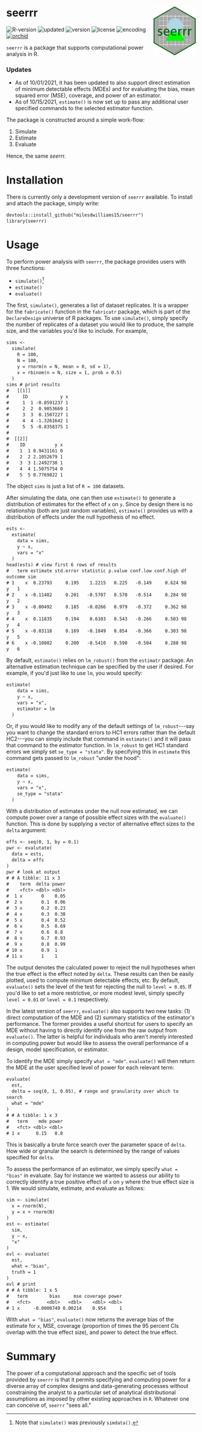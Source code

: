 # seerrr <img src="inst/logo.png" align="right" height="130" />

![R-version](https://img.shields.io/badge/R%20%3E%3D-3.4.3-brightgreen)
![updated](https://img.shields.io/badge/last%20update-10--01--2021-brightgreen)
![version](https://img.shields.io/badge/version-0.0.1.2100-brightgreen)
![license](https://img.shields.io/badge/license-MIT-red)
![encoding](https://img.shields.io/badge/encoding-UTF--8-red)
[![orchid](https://img.shields.io/badge/ORCID-0000--0003--0192--5542-brightgreen)](https://orcid.org/0000-0003-0192-5542)

`seerrr` is a package that supports computational power analysis in R. 


### Updates

  - As of 10/01/2021, it has been updated to also support direct estimation of minimum detectable effects (MDEs) and for evaluating the bias, mean squared error (MSE), coverage, and power of an estimator. 
  - As of 10/15/2021, `estimate()` is now set up to pass any additional user specified commands to the selected estimator function.

The package is constructed around a simple work-flow:

  1. Simulate
  2. Estimate
  3. Evaluate

Hence, the same *see*rrr. 

# Installation
There is currently only a development version of `seerrr` available. To install and attach the package, simply write:

    devtools::install_github("milesdwilliams15/seerrr")
    library(seerrr)

# Usage
To perform power analysis with `seerrr`, the package provides users with three functions:

  - `simulate()`[^1]
  - `estimate()`
  - `evaluate()`
  
[^1]: Note that `simulate()` was previously `simdata()`.

The first, `simulate()`, generates a list of dataset replicates. It is a wrapper for the `fabricate()` function in the `fabricatr` package, which is part of the `DeclareDesign` universe of R packages. To use `simulate()`, simply specify the number of replicates of a dataset you would like to produce, the sample size, and the variables you'd like to include. For example,

    sims <-
      simulate(
        R = 100,
        N = 100,
        y = rnorm(n = N, mean = 0, sd = 1),
        x = rbinom(n = N, size = 1, prob = 0.5)
      )
    sims # print results
    #   [[1]]
    #     ID            y x
    #     1  1 -0.8591237 1
    #     2  2  0.9053669 1
    #     3  3  0.1507227 1
    #     4  4 -1.3261642 1
    #     5  5 -0.8358375 1
    #  
    #  [[2]]
    #    ID           y x
    #    1  1 0.9431161 0
    #    2  2 2.1052679 1
    #    3  3 1.2492730 1
    #    4  4 1.5075754 0
    #    5  5 0.7769822 1

The object `sims` is just a list of `R = 100` datasets.

After simulating the data, one can then use `estimate()` to generate a distribution of estimates for the effect of `x` on `y`. Since by design there is no relationship (both are just random variables), `estimate()` provides us with a distribution of effects under the null hypothesis of no effect. 

    ests <-
      estimate(
        data = sims,
        y ~ x,
        vars = "x"
      )
    head(ests) # view first 6 rows of results
    #   term estimate std.error statistic p.value conf.low conf.high df outcome sim
    # 1    x  0.23793     0.195    1.2215   0.225   -0.149     0.624 98       y   1
    # 2    x -0.11482     0.201   -0.5707   0.570   -0.514     0.284 98       y   2
    # 3    x -0.00492     0.185   -0.0266   0.979   -0.372     0.362 98       y   3
    # 4    x  0.11835     0.194    0.6103   0.543   -0.266     0.503 98       y   4
    # 5    x -0.03118     0.169   -0.1849   0.854   -0.366     0.303 98       y   5
    # 6    x -0.10802     0.200   -0.5410   0.590   -0.504     0.288 98       y   6

By default, `estimate()` relies on `lm_robust()` from the `estimatr` package. An alternative estimation technique can be specified by the user if desired. For example, if you'd just like to use `lm`, you would specify:

    estimate(
        data = sims,
        y ~ x,
        vars = "x",
        estimator = lm
      )

Or, if you would like to modify any of the default settings of `lm_robust`---say you want to change the standard errors to HC1 errors rather than the default HC2---you can simply include that command in `estimate()` and it will pass that command to the estimator function. In `lm_robust` to get HC1 standard errors we simply set `se_type = "stata"`. By specifying this in `estimate` this command gets passed to `lm_robust` "under the hood":

    estimate(
        data = sims,
        y ~ x,
        vars = "x",
        se_type = "stata"
      )

With a distribution of estimates under the null now estimated, we can compute power over a range of possible effect sizes with the `evaluate()` function. This is done by supplying a vector of alternative effect sizes to the `delta` argument:

    effs <- seq(0, 1, by = 0.1)
    pwr <- evalutate(
      data = ests,
      delta = effs
    )
    pwr # look at output
    # # A tibble: 11 x 3
    #    term  delta power
    #    <fct> <dbl> <dbl>
    #  1 x       0    0.05
    #  2 x       0.1  0.06
    #  3 x       0.2  0.23
    #  4 x       0.3  0.38
    #  5 x       0.4  0.52
    #  6 x       0.5  0.69
    #  7 x       0.6  0.8
    #  8 x       0.7  0.93
    #  9 x       0.8  0.99
    # 10 x       0.9  1   
    # 11 x       1    1   

The output denotes the calculated power to reject the null hypotheses when the true effect is the effect noted by `delta`. These results can then be easily plotted, used to compute minimum detectable effects, etc. By default, `evaluate()` sets the level of the test for rejecting the null to `level = 0.05`. If you'd like to set a more restrictive, or more modest level, simply specify `level = 0.01` or `level = 0.1` respectively.

In the latest version of `seerrr`, `evaluate()` also supports two new tasks: (1) direct computation of the MDE and (2) summary statistics of the estimator's performance. The former provides a useful shortcut for users to specify an MDE without having to directly identify one from the raw output from `evaluate()`. The latter is helpful for individuals who aren't merely interested in computing power but would like to assess the overall performance of a design, model specification, or estimator.

To identify the MDE simply specify `what = "mde"`. `evaluate()` will then return the MDE at the user specified level of power for each relevant term:

    evaluate(
      est,
      delta = seq(0, 1, 0.05), # range and granularity over which to search
      what = "mde"
    )
    # # A tibble: 1 x 3
    #   term    mde power
    #   <fct> <dbl> <dbl>
    # 1 x      0.15   0.8

This is basically a brute force search over the parameter space of `delta`. How wide or granular the search is determined by the range of values specified for `delta`.

To assess the performance of an estimator, we simply specify `what = "bias"` in evaluate. Say for instance we wanted to assess our ability to correctly identify a true positive effect of `x` on `y` where the true effect size is 1. We would simulate, estimate, and evaluate as follows:

    sim <- simulate(
      x = rnorm(N),
      y = x + rnorm(N)
    )
    est <- estimate(
      sim,
      y ~ x,
      "x"
    )
    evl <- evaluate(
      est,
      what = "bias",
      truth = 1
    )
    evl # print
    # # A tibble: 1 x 5
    #   term        bias     mse coverage power
    #   <fct>      <dbl>   <dbl>    <dbl> <dbl>
    # 1 x     -0.0000749 0.00214    0.954     1

With `what = "bias"`, `evaluate()` now returns the average bias of the estimate for `x`, MSE, coverage (proportion of times the 95 percent CIs overlap with the true effect size), and power to detect the true effect.


# Summary

The power of a computational approach and the specific set of tools provided by `seerrr` is that it permits specifying and computing power for a diverse array of complex designs and data-generating processes without constraining the analyst to a particular set of analytical distributional assumptions as imposed by other existing approaches in `R`. Whatever one can conceive of, `seerrr` "sees all." 
